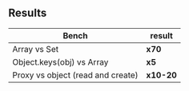 ## Results

Bench | result
--|--
Array vs Set | **x70**
Object.keys(obj) vs Array | **x5**
Proxy vs object (read and create) | **x10-20**
